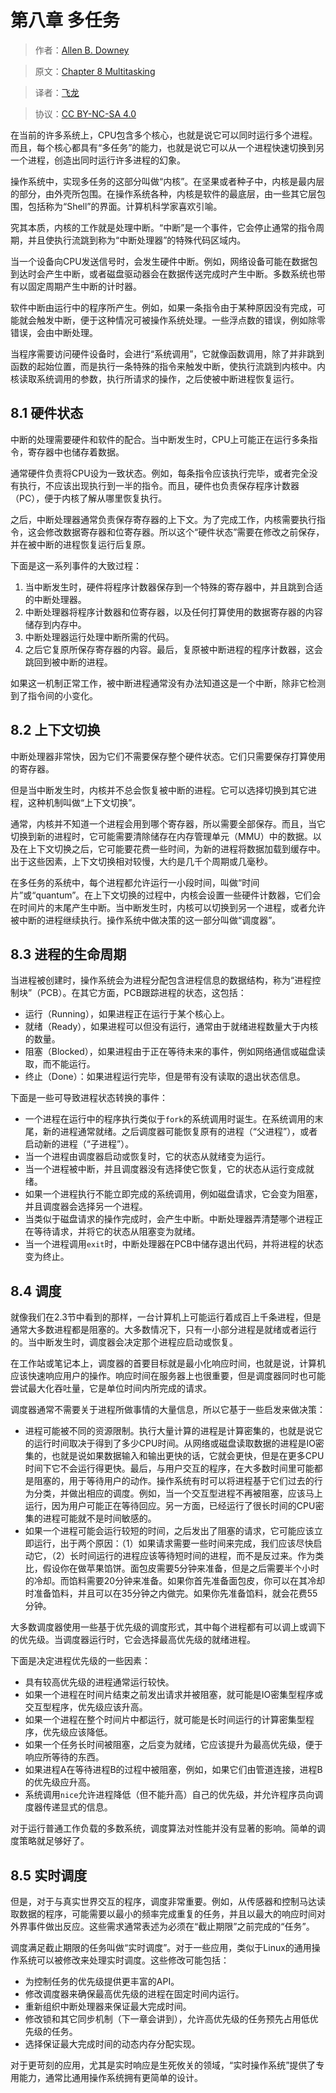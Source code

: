 # 第八章 多任务

> 作者：[Allen B. Downey](http://greenteapress.com/wp/)

> 原文：[Chapter 8  Multitasking](http://greenteapress.com/thinkos/html/thinkos009.html)

> 译者：[飞龙](https://github.com/)

> 协议：[CC BY-NC-SA 4.0](http://creativecommons.org/licenses/by-nc-sa/4.0/)

在当前的许多系统上，CPU包含多个核心，也就是说它可以同时运行多个进程。而且，每个核心都具有“多任务”的能力，也就是说它可以从一个进程快速切换到另一个进程，创造出同时运行许多进程的幻象。

操作系统中，实现多任务的这部分叫做“内核”。在坚果或者种子中，内核是最内层的部分，由外壳所包围。在操作系统各种，内核是软件的最底层，由一些其它层包围，包括称为“Shell”的界面。计算机科学家喜欢引喻。

究其本质，内核的工作就是处理中断。“中断”是一个事件，它会停止通常的指令周期，并且使执行流跳到称为“中断处理器”的特殊代码区域内。

当一个设备向CPU发送信号时，会发生硬件中断。例如，网络设备可能在数据包到达时会产生中断，或者磁盘驱动器会在数据传送完成时产生中断。多数系统也带有以固定周期产生中断的计时器。

软件中断由运行中的程序所产生。例如，如果一条指令由于某种原因没有完成，可能就会触发中断，便于这种情况可被操作系统处理。一些浮点数的错误，例如除零错误，会由中断处理。

当程序需要访问硬件设备时，会进行“系统调用”，它就像函数调用，除了并非跳到函数的起始位置，而是执行一条特殊的指令来触发中断，使执行流跳到内核中。内核读取系统调用的参数，执行所请求的操作，之后使被中断进程恢复运行。

## 8.1 硬件状态

中断的处理需要硬件和软件的配合。当中断发生时，CPU上可能正在运行多条指令，寄存器中也储存着数据。

通常硬件负责将CPU设为一致状态。例如，每条指令应该执行完毕，或者完全没有执行，不应该出现执行到一半的指令。而且，硬件也负责保存程序计数器（PC），便于内核了解从哪里恢复执行。

之后，中断处理器通常负责保存寄存器的上下文。为了完成工作，内核需要执行指令，这会修改数据寄存器和位寄存器。所以这个“硬件状态”需要在修改之前保存，并在被中断的进程恢复运行后复原。

下面是这一系列事件的大致过程：

1.  当中断发生时，硬件将程序计数器保存到一个特殊的寄存器中，并且跳到合适的中断处理器。
2.  中断处理器将程序计数器和位寄存器，以及任何打算使用的数据寄存器的内容储存到内存中。
3.  中断处理器运行处理中断所需的代码。
4.  之后它复原所保存寄存器的内容。最后，复原被中断进程的程序计数器，这会跳回到被中断的进程。

如果这一机制正常工作，被中断进程通常没有办法知道这是一个中断，除非它检测到了指令间的小变化。

## 8.2 上下文切换

中断处理器非常快，因为它们不需要保存整个硬件状态。它们只需要保存打算使用的寄存器。

但是当中断发生时，内核并不总会恢复被中断的进程。它可以选择切换到其它进程，这种机制叫做“上下文切换”。

通常，内核并不知道一个进程会用到哪个寄存器，所以需要全部保存。而且，当它切换到新的进程时，它可能需要清除储存在内存管理单元（MMU）中的数据。以及在上下文切换之后，它可能要花费一些时间，为新的进程将数据加载到缓存中。 出于这些因素，上下文切换相对较慢，大约是几千个周期或几毫秒。

在多任务的系统中，每个进程都允许运行一小段时间，叫做“时间片”或“quantum”。在上下文切换的过程中，内核会设置一些硬件计数器，它们会在时间片的末尾产生中断。当中断发生时，内核可以切换到另一个进程，或者允许被中断的进程继续执行。操作系统中做决策的这一部分叫做“调度器”。

## 8.3 进程的生命周期

当进程被创建时，操作系统会为进程分配包含进程信息的数据结构，称为“进程控制块”（PCB）。在其它方面，PCB跟踪进程的状态，这包括：

+ 运行（Running），如果进程正在运行于某个核心上。
+ 就绪（Ready），如果进程可以但没有运行，通常由于就绪进程数量大于内核的数量。
+ 阻塞（Blocked），如果进程由于正在等待未来的事件，例如网络通信或磁盘读取，而不能运行。
+ 终止（Done）：如果进程运行完毕，但是带有没有读取的退出状态信息。

下面是一些可导致进程状态转换的事件：

+ 一个进程在运行中的程序执行类似于`fork`的系统调用时诞生。在系统调用的末尾，新的进程通常就绪。之后调度器可能恢复原有的进程（“父进程”），或者启动新的进程（“子进程”）。
+ 当一个进程由调度器启动或恢复时，它的状态从就绪变为运行。
+ 当一个进程被中断，并且调度器没有选择使它恢复，它的状态从运行变成就绪。
+ 如果一个进程执行不能立即完成的系统调用，例如磁盘请求，它会变为阻塞，并且调度器会选择另一个进程。
+ 当类似于磁盘请求的操作完成时，会产生中断。中断处理器弄清楚哪个进程正在等待请求，并将它的状态从阻塞变为就绪。
+ 当一个进程调用`exit`时，中断处理器在PCB中储存退出代码，并将进程的状态变为终止。

## 8.4 调度

就像我们在2.3节中看到的那样，一台计算机上可能运行着成百上千条进程，但是通常大多数进程都是阻塞的。大多数情况下，只有一小部分进程是就绪或者运行的。当中断发生时，调度器会决定那个进程应启动或恢复。

在工作站或笔记本上，调度器的首要目标就是最小化响应时间，也就是说，计算机应该快速响应用户的操作。响应时间在服务器上也很重要，但是调度器同时也可能尝试最大化吞吐量，它是单位时间内所完成的请求。

调度器通常不需要关于进程所做事情的大量信息，所以它基于一些启发来做决策：

+ 进程可能被不同的资源限制。执行大量计算的进程是计算密集的，也就是说它的运行时间取决于得到了多少CPU时间。从网络或磁盘读取数据的进程是IO密集的，也就是说如果数据输入和输出更快的话，它就会更快，但是在更多CPU时间下它不会运行得更快。最后，与用户交互的程序，在大多数时间里可能都是阻塞的，用于等待用户的动作。操作系统有时可以将进程基于它们过去的行为分类，并做出相应的调度。例如，当一个交互型进程不再被阻塞，应该马上运行，因为用户可能正在等待回应。另一方面，已经运行了很长时间的CPU密集的进程可能就不是时间敏感的。
+ 如果一个进程可能会运行较短的时间，之后发出了阻塞的请求，它可能应该立即运行，出于两个原因：（1）如果请求需要一些时间来完成，我们应该尽快启动它，（2）长时间运行的进程应该等待短时间的进程，而不是反过来。作为类比，假设你在做苹果馅饼。面包皮需要5分钟来准备，但是之后需要半个小时的冷却。而馅料需要20分钟来准备。如果你首先准备面包皮，你可以在其冷却时准备馅料，并且可以在35分钟之内做完。如果你先准备馅料，就会花费55分钟。

大多数调度器使用一些基于优先级的调度形式，其中每个进程都有可以调上或调下的优先级。当调度器运行时，它会选择最高优先级的就绪进程。

下面是决定进程优先级的一些因素：

+ 具有较高优先级的进程通常运行较快。
+ 如果一个进程在时间片结束之前发出请求并被阻塞，就可能是IO密集型程序或交互型程序，优先级应该升高。
+ 如果一个进程在整个时间片中都运行，就可能是长时间运行的计算密集型程序，优先级应该降低。
+ 如果一个任务长时间被阻塞，之后变为就绪，它应该提升为最高优先级，便于响应所等待的东西。
+ 如果进程A在等待进程B的过程中被阻塞，例如，如果它们由管道连接，进程B的优先级应升高。
+ 系统调用`nice`允许进程降低（但不能升高）自己的优先级，并允许程序员向调度器传递显式的信息。

对于运行普通工作负载的多数系统，调度算法对性能并没有显著的影响。简单的调度策略就足够好了。

## 8.5 实时调度

但是，对于与真实世界交互的程序，调度非常重要。例如，从传感器和控制马达读取数据的程序，可能需要以最小的频率完成重复的任务，并且以最大的响应时间对外界事件做出反应。这些需求通常表述为必须在“截止期限”之前完成的“任务”。

调度满足截止期限的任务叫做“实时调度”。对于一些应用，类似于Linux的通用操作系统可以被修改来处理实时调度。这些修改可能包括：

+ 为控制任务的优先级提供更丰富的API。
+ 修改调度器来确保最高优先级的进程在固定时间内运行。
+ 重新组织中断处理器来保证最大完成时间。
+ 修改锁和其它同步机制（下一章会讲到），允许高优先级的任务预先占用低优先级的任务。
+ 选择保证最大完成时间的动态内存分配实现。

对于更苛刻的应用，尤其是实时响应是生死攸关的领域，“实时操作系统”提供了专用能力，通常比通用操作系统拥有更简单的设计。
